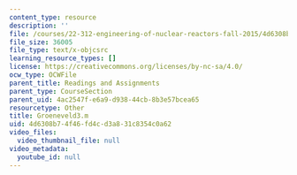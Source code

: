```yaml
---
content_type: resource
description: ''
file: /courses/22-312-engineering-of-nuclear-reactors-fall-2015/4d6308b74f46fd4cd3a831c8354c0a62_Groeneveld3.m
file_size: 36005
file_type: text/x-objcsrc
learning_resource_types: []
license: https://creativecommons.org/licenses/by-nc-sa/4.0/
ocw_type: OCWFile
parent_title: Readings and Assignments
parent_type: CourseSection
parent_uid: 4ac2547f-e6a9-d938-44cb-8b3e57bcea65
resourcetype: Other
title: Groeneveld3.m
uid: 4d6308b7-4f46-fd4c-d3a8-31c8354c0a62
video_files:
  video_thumbnail_file: null
video_metadata:
  youtube_id: null
---
```

